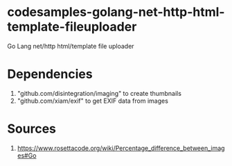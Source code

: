 # codesamples-golang-net-http-html-template-fileuploader
Go Lang net/http html/template file uploader
# Dependencies
1) "github.com/disintegration/imaging" to create thumbnails
2) "github.com/xiam/exif" to get EXIF data from images
# Sources
1) https://www.rosettacode.org/wiki/Percentage_difference_between_images#Go
